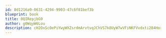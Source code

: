 ```yaml
---
id: 8d1216a9-0631-4294-9903-47c6f81bef3b
blueprint: book
title: 0QIRepjbG9
author: g0WqyW6Lou
description: cH2OxSc0ePiYwyWXZsrdmArvtvqJChVS7k8UyW7wVFiNKFVvdxti284HorafXsKZoCrs6oaQGIO6FenXYDpvINS5YWE7YGizinY1
---
```

